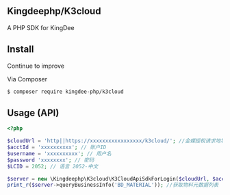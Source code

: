 ## Kingdeephp/K3cloud

A PHP SDK for KingDee
## Install

Continue to improve

Via Composer

``` bash
$ composer require kingdee-php/k3cloud
```

## Usage (API)

``` php
<?php

$cloudUrl = 'http||https://xxxxxxxxxxxxxxxxx/k3cloud/'; //金蝶授权请求地址
$acctId = 'xxxxxxxxxx'; // 账户ID
$username = 'xxxxxxxxxx'; // 用户名
$password 'xxxxxxxx'; // 密码
$LCID = 2052; // 语言 2052-中文

$server = new \Kingdeephp\K3cloud\K3CloudApiSdkForLogin($cloudUrl, $acctId, $username, $password, $LCID);
print_r($server->queryBusinessInfo('BD_MATERIAL')); //获取物料元数据列表

```


